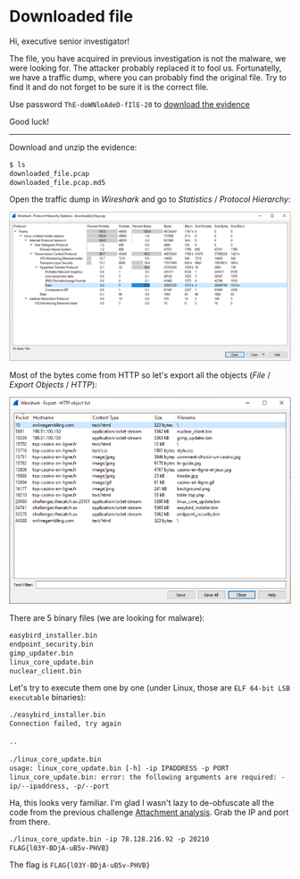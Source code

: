 # Downloaded file

Hi, executive senior investigator!

The file, you have acquired in previous investigation is not the malware, we were looking for. The attacker probably replaced it to fool us. Fortunatelly, we have a traffic dump, where you can probably find the original file. Try to find it and do not forget to be sure it is the correct file.

Use password `ThE-doWNloAdeD-fIlE-20` to [download the evidence](downloaded_file.zip)

Good luck!

---

Download and unzip the evidence:

```
$ ls
downloaded_file.pcap
downloaded_file.pcap.md5
```

Open the traffic dump in _Wireshark_ and go to _Statistics_ / _Protocol Hierarchy_:

![](wireshark-protocol-hierarchy.png)

Most of the bytes come from HTTP so let's export all the objects (_File_ / _Export Objects_ / _HTTP_):

![](wireshark-export-http.png)

There are 5 binary files (we are looking for malware):
```
easybird_installer.bin
endpoint_security.bin
gimp_updater.bin
linux_core_update.bin
nuclear_client.bin
```

Let's try to execute them one by one (under Linux, those are `ELF 64-bit LSB executable` binaries):
```
./easybird_installer.bin
Connection failed, try again

..

./linux_core_update.bin
usage: linux_core_update.bin [-h] -ip IPADDRESS -p PORT
linux_core_update.bin: error: the following arguments are required: -ip/--ipaddress, -p/--port
```

Ha, this looks very familiar. I'm glad I wasn't lazy to de-obfuscate all the code from the previous challenge
[Attachment analysis](../02-attachment-analysis/README.md). Grab the IP and port from there.

```
./linux_core_update.bin -ip 78.128.216.92 -p 20210
FLAG{l03Y-BDjA-uB5v-PHVB}
```

The flag is `FLAG{l03Y-BDjA-uB5v-PHVB}`
